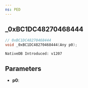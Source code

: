 ```yaml
---
ns: PED
---
```

## _0xBC1DC48270468444

```c
// 0xBC1DC48270468444
void _0xBC1DC48270468444(Any p0);
```

```
NativeDB Introduced: v1207
```

## Parameters
* **p0**:
